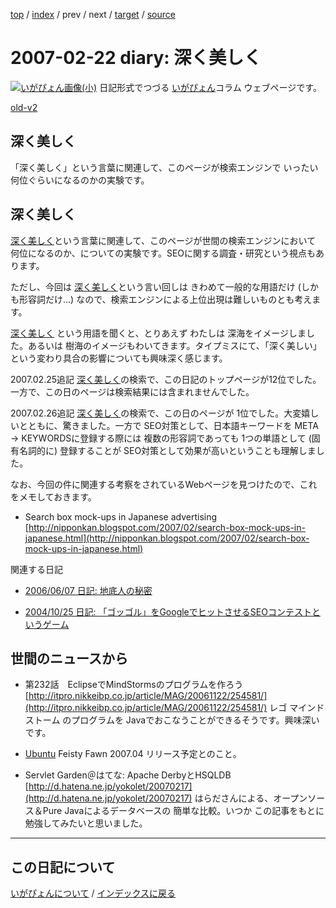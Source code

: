 [top](https://igapyon.github.io/diary/) 
 / [index](https://igapyon.github.io/diary/2007/index.html) 
 / prev 
 / next 
 / [target](https://igapyon.github.io/diary/2007/ig070222.html) 
 / [source](https://github.com/igapyon/diary/blob/gh-pages/2007/ig070222.html.src.md) 

2007-02-22 diary: 深く美しく
=====================================================================================================
[![いがぴょん画像(小)](https://igapyon.github.io/diary/images/iga200306s.jpg "いがぴょん")](https://igapyon.github.io/diary/memo/memoigapyon.html) 日記形式でつづる [いがぴょん](https://igapyon.github.io/diary/memo/memoigapyon.html)コラム ウェブページです。

[old-v2](ig070222-orig.html)

## 深く美しく

「深く美しく」という言葉に関連して、このページが検索エンジンで いったい何位ぐらいになるのかの実験です。


## 深く美しく

[深く美しく](ig070222.html)という言葉に関連して、このページが世間の検索エンジンにおいて 何位になるのか、についての実験です。SEOに関する調査・研究という視点もあります。

ただし、今回は [深く美しく](ig070222.html)という言い回しは きわめて一般的な用語だけ (しかも形容詞だけ…) なので、検索エンジンによる上位出現は難しいものとも考えます。

[深く美しく](ig070222.html) という用語を聞くと、とりあえず わたしは 深海をイメージしました。あるいは 樹海のイメージもわいてきます。タイプミスにて、「深く美しい」という変わり具合の影響についても興味深く感じます。

2007.02.25追記 [深く美しく](ig070222.html)の検索で、この日記のトップページが12位でした。一方で、この日のページは検索結果には含まれませんでした。

2007.02.26追記 [深く美しく](ig070222.html)の検索で、この日のページが 1位でした。大変嬉しいとともに、驚きました。一方で SEO対策として、日本語キーワードを META → KEYWORDSに登録する際には 複数の形容詞であっても 1つの単語として (固有名詞的に) 登録することが SEO対策として効果が高いということも理解しました。

なお、今回の件に関連する考察をされているWebページを見つけたので、これをメモしておきます。

* Search box mock-ups in Japanese advertising
  [http://nipponkan.blogspot.com/2007/02/search-box-mock-ups-in-japanese.html](http://nipponkan.blogspot.com/2007/02/search-box-mock-ups-in-japanese.html)

関連する日記

* [2006/06/07 日記: 地底人の秘密](../2006/ig060607.html)
  
* [2004/10/25 日記: 「ゴッゴル」をGoogleでヒットさせるSEOコンテストというゲーム](../2004/ig041025.html)

## 世間のニュースから

* 第232話　EclipseでMindStormsのプログラムを作ろう
  [http://itpro.nikkeibp.co.jp/article/MAG/20061122/254581/](http://itpro.nikkeibp.co.jp/article/MAG/20061122/254581/)
  レゴ マインドストーム のプログラムを Javaでおこなうことができるそうです。興味深いです。
  
* [Ubuntu](http://www.igapyon.jp/igapyon/diary/keyword/ubuntu.html) Feisty Fawn
  2007.04 リリース予定とのこと。
  
* Servlet Garden＠はてな: Apache DerbyとHSQLDB
  [http://d.hatena.ne.jp/yokolet/20070217](http://d.hatena.ne.jp/yokolet/20070217)
  はらださんによる、オープンソース＆Pure Javaによるデータベースの 簡単な比較。いつか この記事をもとに勉強してみたいと思いました。


----------------------------------------------------------------------------------------------------

## この日記について
[いがぴょんについて](https://igapyon.github.io/diary/memo/memoigapyon.html) / [インデックスに戻る](https://igapyon.github.io/diary/idxall.html)
